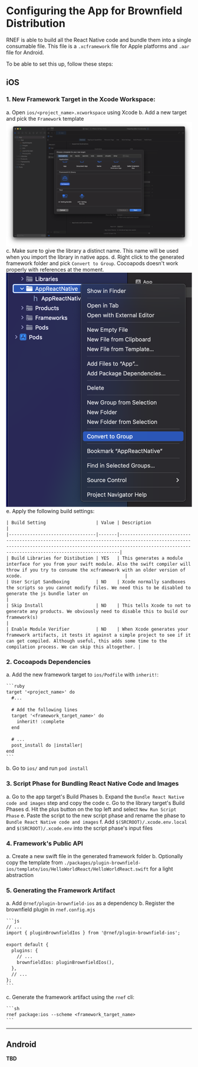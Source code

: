 # Configuring the App for Brownfield Distribution

RNEF is able to build all the React Native code and bundle them into a single consumable file. This file is a `.xcframework` file for Apple platforms and `.aar` file for Android.

To be able to set this up, follow these steps:

## iOS

### 1. New Framework Target in the Xcode Workspace:

a. Open `ios/<project_name>.xcworkspace` using Xcode
b. Add a new target and pick the `Framework` template
    ![Framework Target](./docs/assets/brownfield_framework_target.png) 
c. Make sure to give the library a distinct name. This name will be used when you import the library in native apps.
d. Right click to the generated framework folder and pick `Convert to Group`. Cocoapods doesn't work properly with references at the moment.
    ![The menu that appears when user right clicks on the generated framework folder](./docs/assets/brownfield_convert_to_group.png)
e. Apply the following build settings:

    | Build Setting                   | Value | Description                                                                                                                                                                                                      |
    |---------------------------------|-------|------------------------------------------------------------------------------------------------------------------------------------------------------------------------------------------------------------------|
    | Build Libraries for Distibution | YES   | This generates a module interface for you from your swift module. Also the swift compiler will throw if you try to consume the xcframework with an older version of xcode.                                       |
    | User Script Sandboxing          | NO    | Xcode normally sandboxes the scripts so you cannot modify files. We need this to be disabled to generate the js bundle later on                                                                                  |
    | Skip Install                    | NO    | This tells Xcode to not to generate any products. We obviously need to disable this to build our framework(s)                                                                                                    |
    | Enable Module Verifier          | NO    | When Xcode generates your framework artifacts, it tests it against a simple project to see if it can get compiled. Although useful, this adds some time to the compilation process. We can skip this altogether. |

### 2. Cocoapods Dependencies

a. Add the new framework target to `ios/Podfile` with `inherit!`:

    ```ruby
    target '<project_name>' do
      #...

      # Add the following lines
      target '<framework_target_name>' do
        inherit! :complete
      end

      # ...
      post_install do |installer|
    end
    ```

b. Go to `ios/` and run `pod install`

### 3. Script Phase for Bundling React Native Code and Images

a. Go to the app target's Build Phases
b. Expand the `Bundle React Native code and images` step and copy the code
c. Go to the library target's Build Phases
d. Hit the plus button on the top left and select `New Run Script Phase`
e. Paste the script to the new script phase and rename the phase to `Bundle React Native code and images`
f. Add `$(SRCROOT)/.xcode.env.local` and `$(SRCROOT)/.xcode.env` into the script phase's input files

### 4. Framework's Public API

a. Create a new swift file in the generated framework folder
b. Optionally copy the template from `./packages/plugin-brownfield-ios/template/ios/HelloWorldReact/HelloWorldReact.swift` for a light abstraction

### 5. Generating the Framework Artifact

a. Add `@rnef/plugin-brownfield-ios` as a dependency
b. Register the brownfield plugin in `rnef.config.mjs`

    ```js
    // ...
    import { pluginBrownfieldIos } from '@rnef/plugin-brownfield-ios';

    export default {
      plugins: {
        // ...
        brownfieldIos: pluginBrownfieldIos(),
      },
      // ...
    };
    ```

c. Generate the framework artifact using the `rnef` cli:

    ```sh
    rnef package:ios --scheme <framework_target_name>
    ```

---

## Android

__TBD__

